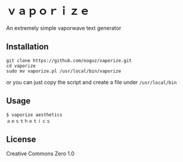 # ｖａｐｏｒｉｚｅ
An extremely simple vaporwave text generator

## Installation 

```
git clone https://github.com/ooguz/vaporize.git
cd vaporize
sudo mv vaporize.pl /usr/local/bin/vaporize
```

or you can just copy the script and create a file under `/usr/local/bin`

## Usage

```
$ vaporize aesthetics
ａｅｓｔｈｅｔｉｃｓ
```

## License

Creative Commons Zero 1.0
